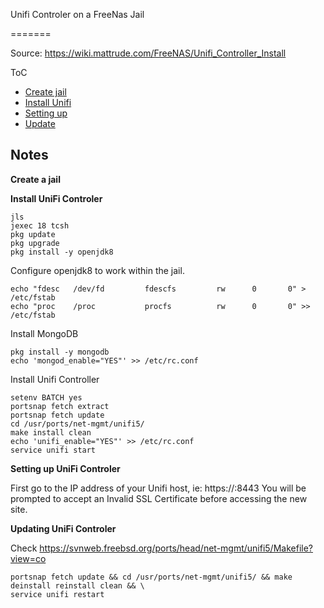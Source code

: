 Unifi Controler on a FreeNas Jail


=======

Source: https://wiki.mattrude.com/FreeNAS/Unifi_Controller_Install


ToC

+ [Create jail](#createjail)
+ [Install Unifi](#installunifi)
+ [Setting up](#settingup)
+ [Update](#update)



Notes
-----


**Create a jail <a name="#createjail">**





**Install UniFi Controler <a name="#installunifi">**



```
jls
jexec 18 tcsh
pkg update
pkg upgrade
pkg install -y openjdk8
```

Configure openjdk8 to work within the jail. 
```
echo "fdesc   /dev/fd         fdescfs         rw      0       0" > /etc/fstab
echo "proc    /proc           procfs          rw      0       0" >> /etc/fstab
```


Install MongoDB
```
pkg install -y mongodb
echo 'mongod_enable="YES"' >> /etc/rc.conf
```


Install Unifi Controller
```
setenv BATCH yes
portsnap fetch extract
portsnap fetch update
cd /usr/ports/net-mgmt/unifi5/
make install clean
echo 'unifi_enable="YES"' >> /etc/rc.conf
service unifi start
```


**Setting up UniFi Controler <a name="#settingup">**

First go to the IP address of your Unifi host, ie: https://<IP-Address>:8443 You will be prompted to accept an Invalid SSL Certificate before accessing the new site.


**Updating UniFi Controler <a name="#update">**

Check https://svnweb.freebsd.org/ports/head/net-mgmt/unifi5/Makefile?view=co


```
portsnap fetch update && cd /usr/ports/net-mgmt/unifi5/ && make deinstall reinstall clean && \
service unifi restart
```

